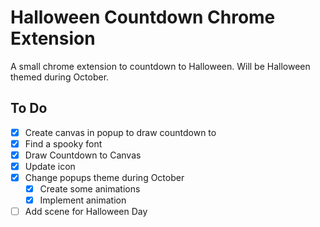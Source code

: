 # Halloween Countdown Chrome Extension

A small chrome extension to countdown to Halloween. Will be Halloween themed during October.

## To Do
 - [x] Create canvas in popup to draw countdown to
 - [x] Find a spooky font
 - [x] Draw Countdown to Canvas
 - [x] Update icon
 - [x] Change popups theme during October
    - [x] Create some animations
    - [x] Implement animation
- [ ] Add scene for Halloween Day